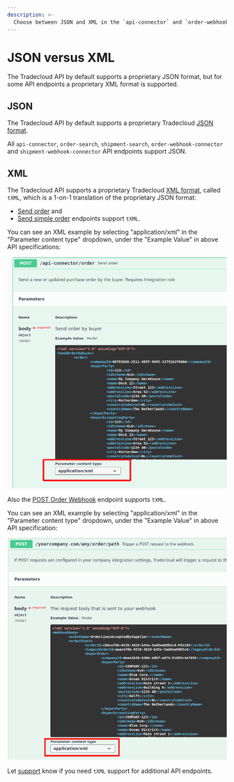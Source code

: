 ```yaml
---
description: >-
  Choose between JSON and XML in the `api-connector` and `order-webhook-connector`
---
```


# JSON versus XML

The Tradecloud API by default supports a proprietary JSON format, but for some API endpoints a proprietary XML format is supported.

## JSON

The Tradecloud API by default supports a proprietary Tradecloud [JSON format](requests.md#json-body).

All `api-connector`, `order-search`, `shipment-search`, `order-webhook-connector` and `shipment-webhook-connector` API endpoints support JSON.

## XML

The Tradecloud API supports a proprietary Tradecloud [XML format](requests.md#xml-body), called `tXML`, which is a 1-on-1 translation of the proprietary JSON format:

* [Send order](https://swagger-ui.accp.tradecloud1.com/?url=https://api.accp.tradecloud1.com/v2/api-connector/specs.yaml#/buyer-endpoints/sendOrderByBuyerRoute) and 
* [Send simple order](https://swagger-ui.accp.tradecloud1.com/?url=https://api.accp.tradecloud1.com/v2/api-connector/specs.yaml#/buyer-endpoints/sendSimpleOrderByBuyerRoute) endpoints support `tXML`.

You can see an XML example by selecting "application/xml" in the "Parameter content type" dropdown, under the "Example Value" in above API specifications:

![Select order API XML content type](../.gitbook/assets/select-order-api-xml-content-type.png)

Also the [POST Order Webhook](https://swagger-ui.accp.tradecloud1.com/?url=https://api.accp.tradecloud1.com/v2/order-webhook-connector/specs.yaml#/order-webhook%20endpoints/webhookPost) endpoint supports `tXML`.

You can see an XML example by selecting "application/xml" in the "Parameter content type" dropdown, under the "Example Value" in above API specification:

![Select order webhook XML content type](../.gitbook/assets/select-order-webhook-xml-content-type.png)

 Let [support](../support.md) know if you need `tXML` support for additional API endpoints.
